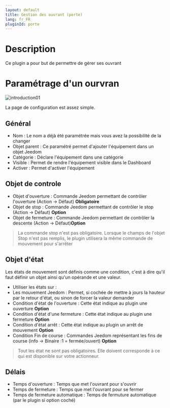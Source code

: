 ```yaml
---
layout: default
title: Gestion des ouvrant (porte)
lang: fr_FR
pluginId: porte
---
```


Description
===
Ce plugin a pour but de permettre de gérer ses ouvrant 

Paramétrage d'un ourvran
===

![introduction01](../images/Configuration.jpg)

La page de configuration est assez simple.

Général
---

* Nom : Le nom a déjà été paramétrée mais vous avez la possibilité de la changer
* Objet parent : Ce paramétré permet d'ajouter l'équipement dans un objet Jeedom
* Catégorie : Déclare l'équipement dans une catégorie
* Visible : Permet de rendre l'équipement visible dans le Dashboard
* Activer : Permet d'activer l'équipement

Objet de controle
---

* Objet d'ouverture : Commande Jeedom permettant de contrôler l'ouverture (Action -> Défaut) **Obligatoire**
* Objet de stop  : Commande Jeedom permettant de contrôler le stop (Action -> Défaut) **Option**
* Objet de fermeture : Commande Jeedom permettant de contrôler la descente (Action -> Défaut)**Option**

> La commande stop n'est pas obligatoire.
Lorsque le champs de l'objet Stop n'est pas remplis, le plugin utilisera la même commande de mouvement pour s'arrêter 

Objet d'état
---

Les états de mouvement sont définis comme une condition, c'est à dire qu'il faut définir un objet ainsi qu'un opérande et une valeur.
* Utiliser les états sur :
* Les mouvement Jeedom : Permet, si cochée de mettre à jours la hauteur par le retour d'état, ou sinon de forcer la valeur demander
* Condition d'état de l'ouverture : Cette état indique au plugin une ouverture **Option**
* Condition d'état d'une fermeture  : Cette état indique au plugin une fermeture **Option**
* Condition d'état arrêt : Cette état indique au plugin un arrêt de mouvement **Option**
* Condition Fin de course :  Commandes Jeedom représentant les fins de course (info -> Binaire :1 = fermée/ouvert) **Option**

> Tout les état ne sont pas obligatoires. 
Elle doivent corresponde à ce qui est disponible sur votre actionneur. 

Délais
---

* Temps d'ouverture : Temps que met l'ouvrant pour s'ouvrir
* Temps de fermeture : Temps  que met l'ouvrant pour se fermer
* Temps de fermeture automatique : Temps de fermuture automatique (par le plugin si option coché)

